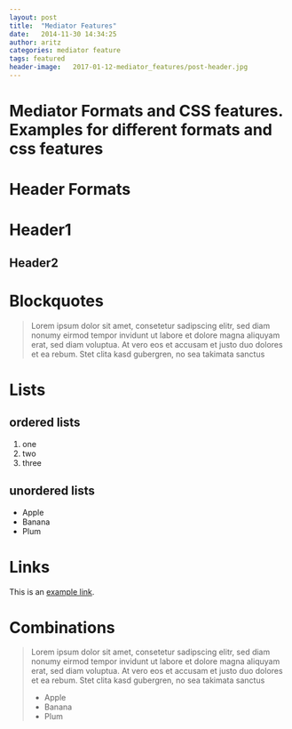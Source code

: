 ```yaml
---
layout: post
title:  "Mediator Features"
date:   2014-11-30 14:34:25
author: aritz
categories: mediator feature
tags: featured
header-image:	2017-01-12-mediator_features/post-header.jpg
---
```

# Mediator Formats and CSS features. Examples for different formats and css features

# Header Formats
# Header1
## Header2

# Blockquotes
>Lorem ipsum dolor sit amet, consetetur sadipscing elitr, sed diam nonumy eirmod tempor invidunt ut labore et dolore magna aliquyam erat, sed diam voluptua. At vero eos et accusam et justo duo dolores et ea rebum. Stet clita kasd gubergren, no sea takimata sanctus

# Lists
## ordered lists
1. one
2. two
3. three

## unordered lists
- Apple
- Banana
- Plum

# Links
This is an [example link](http://example.com/ "With a Title").

# Combinations
>Lorem ipsum dolor sit amet, consetetur sadipscing elitr, sed diam nonumy eirmod tempor invidunt ut labore et dolore magna aliquyam erat, sed diam voluptua. At vero eos et accusam et justo duo dolores et ea rebum. Stet clita kasd gubergren, no sea takimata sanctus
>
> - Apple
> - Banana
> - Plum